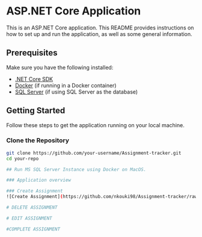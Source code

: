 # ASP.NET Core Application

This is an ASP.NET Core application. This README provides instructions on how to set up and run the application, as well as some general information.

## Prerequisites

Make sure you have the following installed:

- [.NET Core SDK](https://dotnet.microsoft.com/download)
- [Docker](https://www.docker.com/get-started) (if running in a Docker container)
- [SQL Server](https://www.microsoft.com/en-us/sql-server/sql-server-downloads) (if using SQL Server as the database)

## Getting Started

Follow these steps to get the application running on your local machine.

### Clone the Repository

```bash
git clone https://github.com/your-username/Assignment-tracker.git
cd your-repo

## Run MS SQL Server Instance using Docker on MacOS.

### Application overview

### Create Assignment
![Create Assignment](https://github.com/nkouki98/Assignment-tracker/raw/main/Creategif.gif?raw=true)

# DELETE ASSIGNMENT

# EDIT ASSIGNMENT 

#COMPLETE ASSIGNMENT




